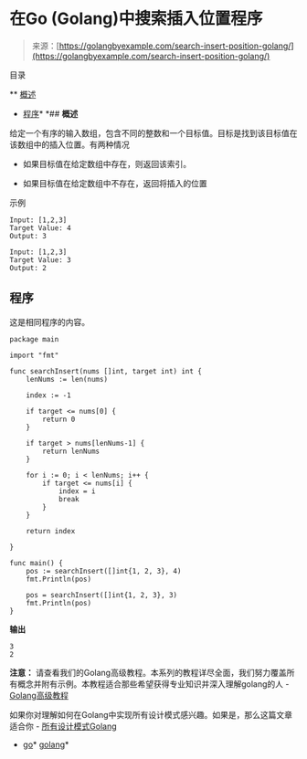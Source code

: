 <!--yml

类别：未分类

日期：2024-10-13 06:48:45

-->

# 在Go (Golang)中搜索插入位置程序

> 来源：[https://golangbyexample.com/search-insert-position-golang/](https://golangbyexample.com/search-insert-position-golang/)

目录

**   [概述](#Overview "Overview")

+   [程序](#Program "Program")*  *## **概述**

给定一个有序的输入数组，包含不同的整数和一个目标值。目标是找到该目标值在该数组中的插入位置。有两种情况

+   如果目标值在给定数组中存在，则返回该索引。

+   如果目标值在给定数组中不存在，返回将插入的位置

示例

```
Input: [1,2,3]
Target Value: 4
Output: 3

Input: [1,2,3]
Target Value: 3
Output: 2
```

## **程序**

这是相同程序的内容。

```
package main

import "fmt"

func searchInsert(nums []int, target int) int {
	lenNums := len(nums)

	index := -1

	if target <= nums[0] {
		return 0
	}

	if target > nums[lenNums-1] {
		return lenNums
	}

	for i := 0; i < lenNums; i++ {
		if target <= nums[i] {
			index = i
			break
		}
	}

	return index

}

func main() {
	pos := searchInsert([]int{1, 2, 3}, 4)
	fmt.Println(pos)

	pos = searchInsert([]int{1, 2, 3}, 3)
	fmt.Println(pos)
}
```

**输出**

```
3
2
```

**注意：** 请查看我们的Golang高级教程。本系列的教程详尽全面，我们努力覆盖所有概念并附有示例。本教程适合那些希望获得专业知识并深入理解golang的人 - [Golang高级教程](https://golangbyexample.com/golang-comprehensive-tutorial/)

如果你对理解如何在Golang中实现所有设计模式感兴趣。如果是，那么这篇文章适合你 - [所有设计模式Golang](https://golangbyexample.com/all-design-patterns-golang/)

+   [go](https://golangbyexample.com/tag/go/)*   [golang](https://golangbyexample.com/tag/golang/)*
